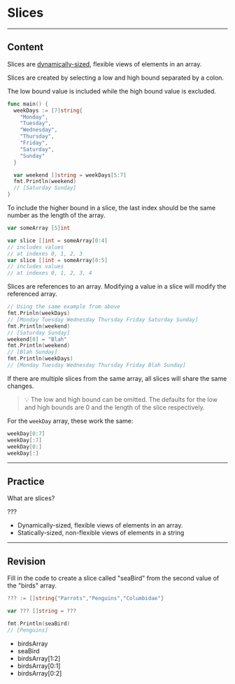 ﻿---
author: Stefan-Stojanovic

aspects:
  - workout

type: normal

category: how to

---

# Slices

---
## Content

Slices are [dynamically-sized](https://www.enki.com/glossary/general/dynamically-sized.md), flexible views of elements in an array.

Slices are created by selecting a low and high bound separated by a colon.

The low bound value is included while the high bound value is excluded.

```go
func main() {
  weekDays := [7]string{
    "Monday",
    "Tuesday",
    "Wednesday",
    "Thursday",
    "Friday",
    "Saturday",
    "Sunday"
  }

  var weekend []string = weekDays[5:7]
  fmt.Println(weekend)
  // [Saturday Sunday]
}
```

To include the higher bound in a slice, the last index should be the same number as the length of the array.

```go
var someArray [5]int

var slice []int = someArray[0:4]
// includes values 
// at indexes 0, 1, 2, 3
var slice []int = someArray[0:5]
// includes values 
// at indexes 0, 1, 2, 3, 4
```

Slices are references to an array. Modifying a value in a slice will modify the referenced array.

```go
// Using the same example from above
fmt.Prinln(weekDays)
// [Monday Tuesday Wednesday Thursday Friday Saturday Sunday]
fmt.Println(weekend)
// [Saturday Sunday]
weekend[0] = "Blah"
fmt.Println(weekend)
// [Blah Sunday]
fmt.Println(weekDays)
// [Monday Tuesday Wednesday Thursday Friday Blah Sunday]
```

If there are multiple slices from the same array, all slices will share the same changes.

> 💡 The low and high bound can be omitted. The defaults for the low and high bounds are 0 and the length of the slice respectively.

For the `weekDay` array, these work the same:
```go
weekDay[0:7]
weekDay[:7]
weekDay[0:]
weekDay[:]
```

---
## Practice

What are slices?

???

- Dynamically-sized, flexible views of elements in an array.
- Statically-sized, non-flexible views of elements in a string

---
## Revision

Fill in the code to create a slice called "seaBird" from the second value of the "birds" array.
```go
??? := []string{"Parrots","Penguins","Columbidae"}

var ??? []string = ???

fmt.Println(seaBird)
// [Penguins]
```

- birdsArray
- seaBird
- birdsArray[1:2]
- birdsArray[0:1]
- birdsArray[0:2]
